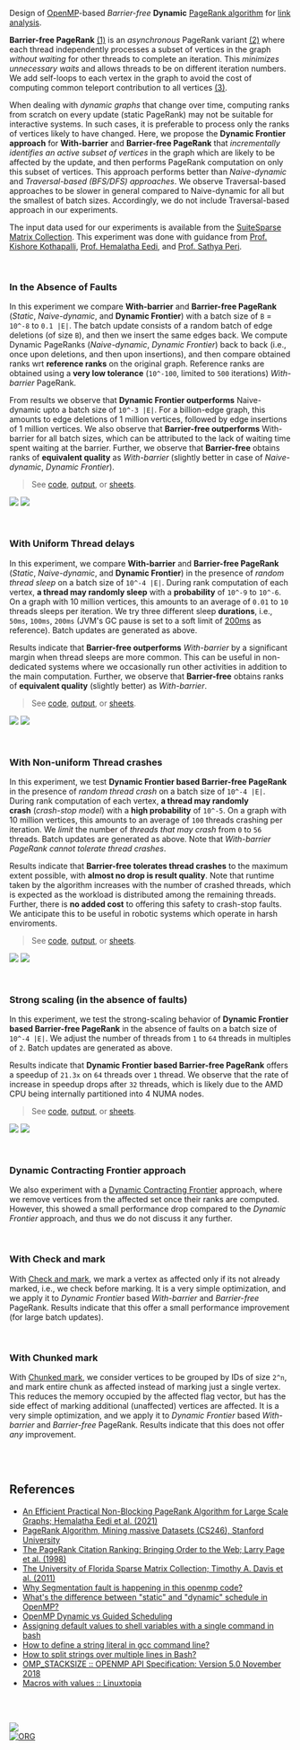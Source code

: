 Design of [OpenMP]-based *Barrier-free* **Dynamic** [PageRank algorithm] for
[link analysis].

**Barrier-free PageRank** [(1)][eedi] is an *asynchronous* PageRank variant
[(2)][pagerank] where each thread independently processes a subset of vertices
in the graph *without waiting* for other threads to complete an iteration. This
*minimizes unnecessary waits* and allows threads to be on different iteration
numbers. We add self-loops to each vertex in the graph to avoid the cost of
computing common teleport contribution to all vertices [(3)][teleport].

When dealing with *dynamic graphs* that change over time, computing ranks from
scratch on every update (static PageRank) may not be suitable for interactive
systems. In such cases, it is preferable to process only the ranks of vertices
likely to have changed. Here, we propose the **Dynamic Frontier approach** for
**With-barrier** and **Barrier-free PageRank** that *incrementally identifies an*
*active subset of vertices* in the graph which are likely to be affected by the
update, and then performs PageRank computation on only this subset of vertices.
This approach performs better than *Naive-dynamic* and *Traversal-based*
*(BFS/DFS) approaches*. We observe Traversal-based approaches to be slower in
general compared to Naive-dynamic for all but the smallest of batch sizes.
Accordingly, we do not include Traversal-based approach in our experiments.

The input data used for our experiments is available from the
[SuiteSparse Matrix Collection]. This experiment was done with guidance from
[Prof. Kishore Kothapalli], [Prof. Hemalatha Eedi], and [Prof. Sathya Peri].

[OpenMP]: https://en.wikipedia.org/wiki/OpenMP
[PageRank algorithm]: https://en.wikipedia.org/wiki/PageRank
[link analysis]: https://en.wikipedia.org/wiki/Network_theory#Link_analysis
[SuiteSparse Matrix Collection]: https://sparse.tamu.edu
[Prof. Kishore Kothapalli]: https://faculty.iiit.ac.in/~kkishore/
[Prof. Hemalatha Eedi]: https://jntuhceh.ac.in/faculty_details/5/dept/369
[Prof. Sathya Peri]: https://people.iith.ac.in/sathya_p/
[page]: https://citeseerx.ist.psu.edu/viewdoc/summary?doi=10.1.1.38.5427
[eedi]: https://ieeexplore.ieee.org/document/9407114
[teleport]: https://gist.github.com/wolfram77/94c38b9cfbf0c855e5f42fa24a8602fc
[adjust-ranks]: https://gist.github.com/wolfram77/eb7a3b2e44e3c2069e046389b45ead03
[pagerank]: https://github.com/puzzlef/pagerank
[pagerank-openmp]: https://github.com/puzzlef/pagerank-openmp-adjust-schedule

<br>


### In the Absence of Faults

In this experiment we compare **With-barrier** and **Barrier-free PageRank**
(*Static*, *Naive-dynamic*, and **Dynamic Frontier**) with a batch size of `B` =
`10^-8` to `0.1 |E|`. The batch update consists of a random batch of edge
deletions (of size `B`), and then we insert the same edges back. We compute
Dynamic PageRanks (*Naive-dynamic*, *Dynamic Frontier*) back to back (i.e., once
upon deletions, and then upon insertions), and then compare obtained ranks
wrt **reference ranks** on the original graph. Reference ranks are obtained
using a **very low tolerance** (`10^-100`, limited to `500` iterations)
*With-barrier* PageRank.

From results we observe that **Dynamic Frontier outperforms** Naive-dynamic upto
a batch size of `10^-3 |E|`. For a billion-edge graph, this amounts to edge
deletions of 1 million vertices, followed by edge insertions of 1 million
vertices. We also observe that **Barrier-free outperforms** With-barrier for all
batch sizes, which can be attributed to the lack of waiting time spent waiting
at the barrier. Further, we observe that **Barrier-free** obtains ranks
of **equivalent quality** as *With-barrier* (slightly better in case of
*Naive-dynamic*, *Dynamic Frontier*).

> See
> [code](https://github.com/puzzlef/pagerank-barrierfree-openmp-dynamic/tree/input-large),
> [output](https://gist.github.com/wolfram77/d78d33aa13b77156eea7c4c2bc2960e9), or
> [sheets][sheets-e1].

[![](https://i.imgur.com/VHol26s.png)][sheets-e1]
[![](https://i.imgur.com/2vByekl.png)][sheets-e1]

[sheets-e1]: https://docs.google.com/spreadsheets/d/1Gjzv9drtd_zqOYYD_PqvSde_mcmQcnAf_CFg3FHbNwY/edit?usp=sharing

<br>


### With Uniform Thread delays

In this experiment, we compare **With-barrier** and **Barrier-free PageRank**
(*Static*, *Naive-dynamic*, and **Dynamic Frontier**) in the presence of *random*
*thread sleep* on a batch size of `10^-4 |E|`. During rank computation of each
vertex, **a thread may randomly sleep** with a **probability** of `10^-9` to
`10^-6`. On a graph with 10 million vertices, this amounts to an average of
`0.01` to `10` threads sleeps per iteration. We try three different
sleep **durations**, i.e., `50ms`, `100ms`, `200ms` (JVM's GC pause is set to a
soft limit of [200ms][jvm-gc-pause] as reference). Batch updates are generated
as above.

Results indicate that **Barrier-free outperforms** *With-barrier* by a
significant margin when thread sleeps are more common. This can be useful in
non-dedicated systems where we occasionally run other activities in addition to
the main computation. Further, we observe that **Barrier-free** obtains ranks
of **equivalent quality** (slightly better) as *With-barrier*.

> See
> [code](https://github.com/puzzlef/pagerank-barrierfree-openmp-dynamic/tree/input-large),
> [output](https://gist.github.com/wolfram77/46d76338b3fca8f7661fcc7044eb8f20), or
> [sheets][sheets-e2].

[![](https://i.imgur.com/HyTeNWf.png)][sheets-e2]
[![](https://i.imgur.com/SkWUpdE.png)][sheets-e2]

[sheets-e2]: https://docs.google.com/spreadsheets/d/1YtzLia-sNlK9mJCtAnIHV5yG_sV1zSZUUloqQaHa9YQ/edit?usp=sharing
[jvm-gc-pause]: https://dzone.com/articles/how-to-reduce-long-gc-pause

<br>


### With Non-uniform Thread crashes

In this experiment, we test **Dynamic Frontier based Barrier-free PageRank** in
the presence of *random thread crash* on a batch size of `10^-4 |E|`. During
rank computation of each vertex, **a thread may randomly crash** (*crash-stop*
*model*) with a **high probability** of `10^-5`. On a graph with 10 million
vertices, this amounts to an average of `100` threads crashing per iteration. We
*limit* the number of *threads that may crash* from `0` to `56` threads. Batch
updates are generated as above. Note that *With-barrier PageRank cannot tolerate*
*thread crashes*.

Results indicate that **Barrier-free tolerates thread crashes** to the maximum
extent possible, with **almost no drop is result quality**. Note that runtime
taken by the algorithm increases with the number of crashed threads, which is
expected as the workload is distributed among the remaining threads. Further,
there is **no added cost** to offering this safety to crash-stop faults. We
anticipate this to be useful in robotic systems which operate in harsh
enviroments.

> See
> [code](https://github.com/puzzlef/pagerank-barrierfree-openmp-dynamic/tree/input-large),
> [output](https://gist.github.com/wolfram77/ca5fc1fb63ddeea4664186c0e89b4dc5), or
> [sheets][sheets-e3].

[![](https://i.imgur.com/ViqaUju.png)][sheets-e3]
[![](https://i.imgur.com/mHuwyFI.png)][sheets-e3]

[sheets-e3]: https://docs.google.com/spreadsheets/d/1f2w_uPXbKYyv5Mau_P0zgmv2zvWUXEI7gsT4CjJTa6w/edit?usp=sharing

<br>


### Strong scaling (in the absence of faults)

In this experiment, we test the strong-scaling behavior of **Dynamic Frontier**
**based Barrier-free PageRank** in the absence of faults on a batch size of
`10^-4 |E|`. We adjust the number of threads from `1` to `64` threads in multiples of `2`. Batch
updates are generated as above.

Results indicate that **Dynamic Frontier based Barrier-free PageRank** offers a
speedup of `21.3x` on `64` threads over `1` thread. We observe that the rate of
increase in speedup drops after `32` threads, which is likely due to the AMD CPU
being internally partitioned into 4 NUMA nodes.

> See
> [code](https://github.com/puzzlef/pagerank-barrierfree-openmp-dynamic/tree/input-large),
> [output](https://gist.github.com/wolfram77/48c714d9fbbd8a85372d2b2e1590dc19), or
> [sheets][sheets-e3].

[![](https://i.imgur.com/CIncReC.png)][sheets-e3]
[![](https://i.imgur.com/Npk3Ykp.png)][sheets-e3]

[sheets-e3]: https://docs.google.com/spreadsheets/d/1jhMEvnoHBifuZfRo5Qcy11A-N3xni7h0tVhFJBHNE30/edit?usp=sharing

<br>


### Dynamic Contracting Frontier approach

We also experiment with a [Dynamic Contracting Frontier] approach, where we
remove vertices from the affected set once their ranks are computed. However,
this showed a small performance drop compared to the *Dynamic Frontier*
approach, and thus we do not discuss it any further.

[Dynamic Contracting Frontier]: https://github.com/puzzlef/pagerank-barrierfree-openmp-dynamic/tree/approach-cfrontier

<br>


### With Check and mark

With [Check and mark], we mark a vertex as affected only if its not already
marked, i.e., we check before marking. It is a very simple optimization, and we
apply it to *Dynamic Frontier* based *With-barrier* and *Barrier-free* PageRank.
Results indicate that this offer a small performance improvement (for large
batch updates).

[Check and mark]: https://github.com/puzzlef/pagerank-barrierfree-openmp-dynamic/tree/with-check-and-mark

<br>


### With Chunked mark

With [Chunked mark], we consider vertices to be grouped by IDs of size `2^n`,
and mark entire chunk as affected instead of marking just a single vertex. This
reduces the memory occupied by the affected flag vector, but has the side effect
of marking additional (unaffected) vertices are affected. It is a very simple
optimization, and we apply it to *Dynamic Frontier* based *With-barrier* and
*Barrier-free* PageRank. Results indicate that this does not offer *any*
improvement.

[Chunked mark]: https://github.com/puzzlef/pagerank-barrierfree-openmp-dynamic/tree/with-chunked-mark

<br>
<br>


## References

- [An Efficient Practical Non-Blocking PageRank Algorithm for Large Scale Graphs; Hemalatha Eedi et al. (2021)](https://ieeexplore.ieee.org/document/9407114)
- [PageRank Algorithm, Mining massive Datasets (CS246), Stanford University](https://www.youtube.com/watch?v=ke9g8hB0MEo)
- [The PageRank Citation Ranking: Bringing Order to the Web; Larry Page et al. (1998)](https://citeseerx.ist.psu.edu/viewdoc/summary?doi=10.1.1.38.5427)
- [The University of Florida Sparse Matrix Collection; Timothy A. Davis et al. (2011)](https://doi.org/10.1145/2049662.2049663)
- [Why Segmentation fault is happening in this openmp code?](https://stackoverflow.com/a/13266595/1413259)
- [What's the difference between "static" and "dynamic" schedule in OpenMP?](https://stackoverflow.com/a/10852852/1413259)
- [OpenMP Dynamic vs Guided Scheduling](https://stackoverflow.com/a/43047074/1413259)
- [Assigning default values to shell variables with a single command in bash](https://stackoverflow.com/a/28085062/1413259)
- [How to define a string literal in gcc command line?](https://stackoverflow.com/a/15220280/1413259)
- [How to split strings over multiple lines in Bash?](https://stackoverflow.com/a/46806081/1413259)
- [OMP_STACKSIZE :: OPENMP API Specification: Version 5.0 November 2018](https://www.openmp.org/spec-html/5.0/openmpse54.html)
- [Macros with values :: Linuxtopia](https://www.linuxtopia.org/online_books/an_introduction_to_gcc/gccintro_35.html)

<br>
<br>


[![](https://img.youtube.com/vi/OP-uxSvHUn8/maxresdefault.jpg)](https://www.youtube.com/watch?v=OP-uxSvHUn8)<br>
[![ORG](https://img.shields.io/badge/org-puzzlef-green?logo=Org)](https://puzzlef.github.io)
